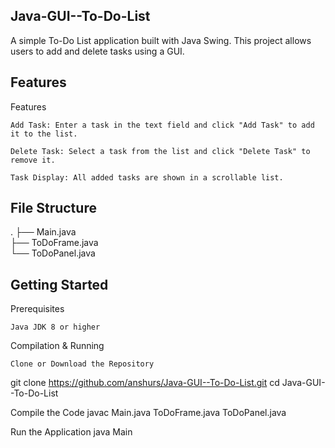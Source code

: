## Java-GUI--To-Do-List

A simple To-Do List application built with Java Swing. This project allows users to add and delete tasks using a GUI.

## Features
Features

    Add Task: Enter a task in the text field and click "Add Task" to add it to the list.

    Delete Task: Select a task from the list and click "Delete Task" to remove it.

    Task Display: All added tasks are shown in a scrollable list.

## File Structure
.
├── Main.java         
├── ToDoFrame.java    
└── ToDoPanel.java    

## Getting Started
Prerequisites

    Java JDK 8 or higher

Compilation & Running

    Clone or Download the Repository


git clone https://github.com/anshurs/Java-GUI--To-Do-List.git
cd Java-GUI--To-Do-List

Compile the Code
javac Main.java ToDoFrame.java ToDoPanel.java

Run the Application
java Main
